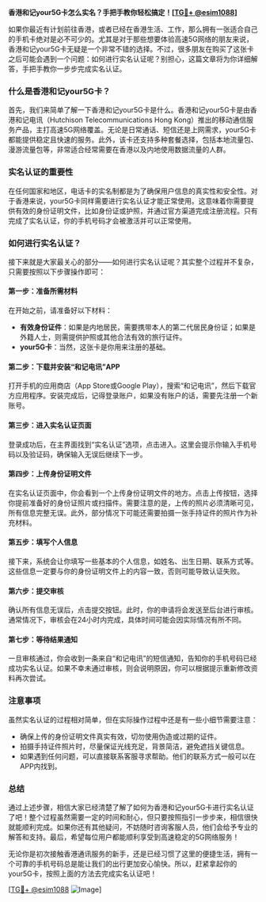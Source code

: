 **香港和记your5G卡怎么实名？手把手教你轻松搞定！[[TG💪+ @esim1088](https://t.me/s/esim1088)]**

如果你最近有计划前往香港，或者已经在香港生活、工作，那么拥有一张适合自己的手机卡绝对是必不可少的。尤其是对于那些想要体验高速5G网络的朋友来说，香港和记your5G卡无疑是一个非常不错的选择。不过，很多朋友在购买了这张卡之后可能会遇到一个问题：如何进行实名认证呢？别担心，这篇文章将为你详细解答，手把手教你一步步完成实名认证。

### 什么是香港和记your5G卡？

首先，我们来简单了解一下香港和记your5G卡是什么。香港和记your5G卡是由香港和记电讯（Hutchison Telecommunications Hong Kong）推出的移动通信服务产品，主打高速5G网络覆盖。无论是日常通话、短信还是上网需求，your5G卡都能提供稳定且快速的服务。此外，该卡还支持多种套餐选择，包括本地流量包、漫游流量包等，非常适合经常需要在香港以及内地使用数据流量的人群。

### 实名认证的重要性

在任何国家和地区，电话卡的实名制都是为了确保用户信息的真实性和安全性。对于香港来说，your5G卡同样需要进行实名认证才能正常使用。这意味着你需要提供有效的身份证明文件，比如身份证或护照，并通过官方渠道完成注册流程。只有完成了实名认证，你的手机号码才会被激活并可以正常使用。

### 如何进行实名认证？

接下来就是大家最关心的部分——如何进行实名认证呢？其实整个过程并不复杂，只需要按照以下步骤操作即可：

#### 第一步：准备所需材料
在开始之前，请准备好以下材料：
- **有效身份证件**：如果是内地居民，需要携带本人的第二代居民身份证；如果是外籍人士，则需提供护照或其他合法有效的旅行证件。
- **your5G卡**：当然，这张卡是你用来注册的基础。

#### 第二步：下载并安装“和记电讯”APP
打开手机的应用商店（App Store或Google Play），搜索“和记电讯”，然后下载官方应用程序。安装完成后，记得登录账户，如果没有账户的话，需要先注册一个新账号。

#### 第三步：进入实名认证页面
登录成功后，在主界面找到“实名认证”选项，点击进入。这里会提示你输入手机号码以及验证码，确保输入无误后继续下一步。

#### 第四步：上传身份证明文件
在实名认证页面中，你会看到一个上传身份证明文件的地方。点击上传按钮，选择你提前准备好的身份证照片或扫描件。需要注意的是，上传的照片必须清晰可见，所有信息完整无误。此外，部分情况下可能还需要拍摄一张手持证件的照片作为补充材料。

#### 第五步：填写个人信息
接下来，系统会让你填写一些基本的个人信息，如姓名、出生日期、联系方式等。这些信息一定要与你的身份证明文件上的内容一致，否则可能导致认证失败。

#### 第六步：提交审核
确认所有信息无误后，点击提交按钮。此时，你的申请将会发送至后台进行审核。通常情况下，审核会在24小时内完成，具体时间可能会因实际情况有所不同。

#### 第七步：等待结果通知
一旦审核通过，你会收到一条来自“和记电讯”的短信通知，告知你的手机号码已经成功实名认证。如果不幸未通过审核，则会说明原因，你可以根据提示重新修改资料再次尝试。

### 注意事项

虽然实名认证的过程相对简单，但在实际操作过程中还是有一些小细节需要注意：
- 确保上传的身份证明文件真实有效，切勿使用伪造或过期的证件。
- 拍摄手持证件照片时，尽量保证光线充足，背景简洁，避免遮挡关键信息。
- 如果遇到任何问题，可以直接联系客服寻求帮助。他们的联系方式一般可以在APP内找到。

### 总结

通过上述步骤，相信大家已经清楚了解了如何为香港和记your5G卡进行实名认证了吧！整个过程虽然需要一定的时间和耐心，但只要按照指引一步步来，相信很快就能顺利完成。如果你还有其他疑问，不妨随时咨询客服人员，他们会给予专业的解答和支持。最后，希望每位用户都能顺利享受到高速稳定的5G网络服务！

无论你是初次接触香港通讯服务的新手，还是已经习惯了这里的便捷生活，拥有一个可靠的手机号码总是能让我们的出行更加安心愉快。所以，赶紧拿起你的your5G卡，按照上面的方法去完成实名认证吧！

[[TG💪+ @esim1088](https://t.me/s/esim1088) ![Image](https://i.postimg.cc/4NQfJmqS/Snipaste-2025-05-13-00-14-12.png)]